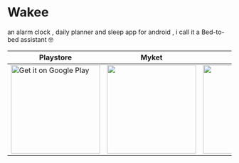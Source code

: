 # Wakee
an alarm clock , daily planner and sleep app for android , i call it a Bed-to-bed assistant 🤓


| Playstore | Myket | Bazaar |
|-----------|-------|--------|
| <a href='https://play.google.com/store/apps/details?id=com.wakee.app&utm_source=github&pcampaignid=pcampaignidMKT-Other-global-all-co-prtnr-py-PartBadge-Mar2515-1'><img alt='Get it on Google Play' src='https://play.google.com/intl/en_us/badges/static/images/badges/en_badge_web_generic.png' style="width: 200px; height: auto;" /></a> |  <a href="https://myket.ir/app/com.aliJafari.wakee?utm_source=search-ads-gift&utm_medium=cpc"><img src="https://myket.ir/core/images/logo/get-en.png" style="width: 200px; height: auto;"  /> </a> |<a href="https://cafebazaar.ir/app/com.aliJafari.wakee?l=en"><img src="[https://myket.ir/core/images/logo/get-en.png](https://s.cafebazaar.ir/2/images/get-cafebazaar-en.png)https://s.cafebazaar.ir/2/images/get-cafebazaar-en.png" style="width: 200px; height: auto;"  /> </a>  |

